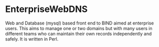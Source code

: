 EnterpriseWebDNS
================

Web and Database (mysql) based front end to BIND aimed at enterprise users. This aims to manage one or two domains but with many users in different teams who can maintain their own records independently and safely. It is written in Perl.
